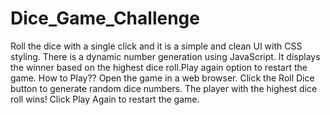 # Dice_Game_Challenge
Roll the dice with a single click and it is a simple and clean UI with CSS styling. There is a dynamic number generation using JavaScript. It displays the winner based on the highest dice roll.Play again option to restart the game. How to Play??
Open the game in a web browser.
Click the Roll Dice button to generate random dice numbers.
The player with the highest dice roll wins!
Click Play Again to restart the game.
